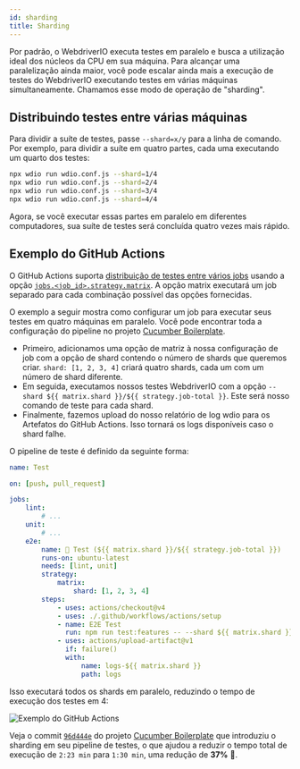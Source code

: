 ```yaml
---
id: sharding
title: Sharding
---
```


Por padrão, o WebdriverIO executa testes em paralelo e busca a utilização ideal dos núcleos da CPU em sua máquina. Para alcançar uma paralelização ainda maior, você pode escalar ainda mais a execução de testes do WebdriverIO executando testes em várias máquinas simultaneamente. Chamamos esse modo de operação de "sharding".

## Distribuindo testes entre várias máquinas

Para dividir a suíte de testes, passe `--shard=x/y` para a linha de comando. Por exemplo, para dividir a suíte em quatro partes, cada uma executando um quarto dos testes:

```sh
npx wdio run wdio.conf.js --shard=1/4
npx wdio run wdio.conf.js --shard=2/4
npx wdio run wdio.conf.js --shard=3/4
npx wdio run wdio.conf.js --shard=4/4
```

Agora, se você executar essas partes em paralelo em diferentes computadores, sua suíte de testes será concluída quatro vezes mais rápido.

## Exemplo do GitHub Actions

O GitHub Actions suporta [distribuição de testes entre vários jobs](https://docs.github.com/en/actions/using-jobs/using-a-matrix-for-your-jobs) usando a opção [`jobs.<job_id>.strategy.matrix`](https://docs.github.com/en/actions/using-workflows/workflow-syntax-for-github-actions#jobsjob_idstrategymatrix). A opção matrix executará um job separado para cada combinação possível das opções fornecidas.

O exemplo a seguir mostra como configurar um job para executar seus testes em quatro máquinas em paralelo. Você pode encontrar toda a configuração do pipeline no projeto [Cucumber Boilerplate](https://github.com/webdriverio/cucumber-boilerplate/blob/main/.github/workflows/test.yaml).

-   Primeiro, adicionamos uma opção de matriz à nossa configuração de job com a opção de shard contendo o número de shards que queremos criar. `shard: [1, 2, 3, 4]` criará quatro shards, cada um com um número de shard diferente.
-   Em seguida, executamos nossos testes WebdriverIO com a opção `--shard ${{ matrix.shard }}/${{ strategy.job-total }}`. Este será nosso comando de teste para cada shard.
-   Finalmente, fazemos upload do nosso relatório de log wdio para os Artefatos do GitHub Actions. Isso tornará os logs disponíveis caso o shard falhe.

O pipeline de teste é definido da seguinte forma:

```yaml title=.github/workflows/test.yaml
name: Test

on: [push, pull_request]

jobs:
    lint:
        # ...
    unit:
        # ...
    e2e:
        name: 🧪 Test (${{ matrix.shard }}/${{ strategy.job-total }})
        runs-on: ubuntu-latest
        needs: [lint, unit]
        strategy:
            matrix:
                shard: [1, 2, 3, 4]
        steps:
            - uses: actions/checkout@v4
            - uses: ./.github/workflows/actions/setup
            - name: E2E Test
              run: npm run test:features -- --shard ${{ matrix.shard }}/${{ strategy.job-total }}
            - uses: actions/upload-artifact@v1
              if: failure()
              with:
                  name: logs-${{ matrix.shard }}
                  path: logs
```

Isso executará todos os shards em paralelo, reduzindo o tempo de execução dos testes em 4:

![Exemplo do GitHub Actions](/img/sharding.png "Exemplo do GitHub Actions")

Veja o commit [`96d444e`](https://github.com/webdriverio/cucumber-boilerplate/commit/96d444ea23919389682b9b1c9408ed91c452c7f8) do projeto [Cucumber Boilerplate](https://github.com/webdriverio/cucumber-boilerplate) que introduziu o sharding em seu pipeline de testes, o que ajudou a reduzir o tempo total de execução de `2:23 min` para `1:30 min`, uma redução de __37%__ 🎉.